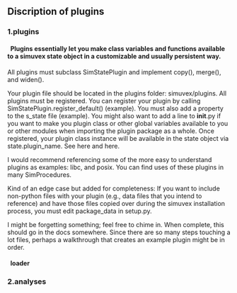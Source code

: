 ## Discription of plugins  

### 1.plugins   

  #### &nbsp;&nbsp;Plugins essentially let you make class variables and functions available to a simuvex state object in a customizable and usually persistent way.

All plugins must subclass SimStatePlugin and implement copy(), merge(), and widen().

Your plugin file should be located in the plugins folder: simuvex/plugins. All plugins must be registered. You can register your plugin by calling SimStatePlugin.register_default() (example). You must also add a property to the s_state file (example). You might also want to add a line to __init__.py if you want to make you plugin class or other global variables available to you or other modules when importing the plugin package as a whole. Once registered, your plugin class instance will be available in the state object via state.plugin_name. See here and here.

I would recommend referencing some of the more easy to understand plugins as examples: libc, and posix. You can find uses of these plugins in many SimProcedures.

Kind of an edge case but added for completeness: If you want to include non-python files with your plugin (e.g., data files that you intend to reference) and have those files copied over during the simuvex installation process, you must edit package_data in setup.py.

I might be forgetting something; feel free to chime in. When complete, this should go in the docs somewhere. Since there are so many steps touching a lot files, perhaps a walkthrough that creates an example plugin might be in order.
 
  #### &nbsp;&nbsp;loader
 
### 2.analyses  
  #### &nbsp;&nbsp;

